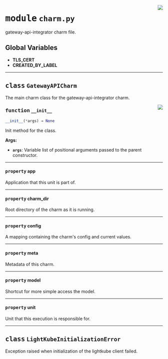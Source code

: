 <!-- markdownlint-disable -->

<a href="../src/charm.py#L0"><img align="right" style="float:right;" src="https://img.shields.io/badge/-source-cccccc?style=flat-square"></a>

# <kbd>module</kbd> `charm.py`
gateway-api-integrator charm file. 

**Global Variables**
---------------
- **TLS_CERT**
- **CREATED_BY_LABEL**


---

## <kbd>class</kbd> `GatewayAPICharm`
The main charm class for the gateway-api-integrator charm. 

<a href="../src/charm.py#L83"><img align="right" style="float:right;" src="https://img.shields.io/badge/-source-cccccc?style=flat-square"></a>

### <kbd>function</kbd> `__init__`

```python
__init__(*args) → None
```

Init method for the class. 



**Args:**
 
 - <b>`args`</b>:  Variable list of positional arguments passed to the parent constructor. 


---

#### <kbd>property</kbd> app

Application that this unit is part of. 

---

#### <kbd>property</kbd> charm_dir

Root directory of the charm as it is running. 

---

#### <kbd>property</kbd> config

A mapping containing the charm's config and current values. 

---

#### <kbd>property</kbd> meta

Metadata of this charm. 

---

#### <kbd>property</kbd> model

Shortcut for more simple access the model. 

---

#### <kbd>property</kbd> unit

Unit that this execution is responsible for. 




---

## <kbd>class</kbd> `LightKubeInitializationError`
Exception raised when initialization of the lightkube client failed. 





